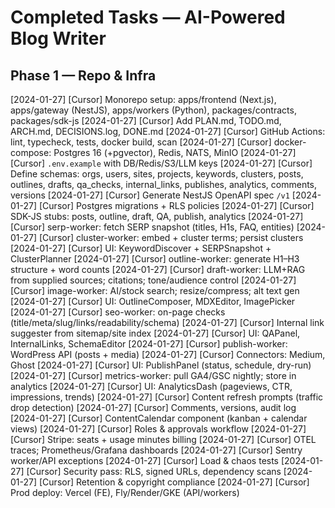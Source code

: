 # Completed Tasks — AI-Powered Blog Writer

## Phase 1 — Repo & Infra

[2024-01-27] [Cursor] Monorepo setup: apps/frontend (Next.js), apps/gateway (NestJS), apps/workers (Python), packages/contracts, packages/sdk-js
[2024-01-27] [Cursor] Add PLAN.md, TODO.md, ARCH.md, DECISIONS.log, DONE.md
[2024-01-27] [Cursor] GitHub Actions: lint, typecheck, tests, docker build, scan
[2024-01-27] [Cursor] docker-compose: Postgres 16 (+pgvector), Redis, NATS, MinIO
[2024-01-27] [Cursor] `.env.example` with DB/Redis/S3/LLM keys
[2024-01-27] [Cursor] Define schemas: orgs, users, sites, projects, keywords, clusters, posts, outlines, drafts, qa_checks, internal_links, publishes, analytics, comments, versions
[2024-01-27] [Cursor] Generate NestJS OpenAPI spec `/v1`
[2024-01-27] [Cursor] Postgres migrations + RLS policies
[2024-01-27] [Cursor] SDK-JS stubs: posts, outline, draft, QA, publish, analytics
[2024-01-27] [Cursor] serp-worker: fetch SERP snapshot (titles, H1s, FAQ, entities)
[2024-01-27] [Cursor] cluster-worker: embed + cluster terms; persist clusters
[2024-01-27] [Cursor] UI: KeywordDiscover + SERPSnapshot + ClusterPlanner
[2024-01-27] [Cursor] outline-worker: generate H1–H3 structure + word counts
[2024-01-27] [Cursor] draft-worker: LLM+RAG from supplied sources; citations; tone/audience control
[2024-01-27] [Cursor] image-worker: AI/stock search; resize/compress; alt text gen
[2024-01-27] [Cursor] UI: OutlineComposer, MDXEditor, ImagePicker
[2024-01-27] [Cursor] seo-worker: on-page checks (title/meta/slug/links/readability/schema)
[2024-01-27] [Cursor] Internal link suggester from sitemap/site index
[2024-01-27] [Cursor] UI: QAPanel, InternalLinks, SchemaEditor
[2024-01-27] [Cursor] publish-worker: WordPress API (posts + media)
[2024-01-27] [Cursor] Connectors: Medium, Ghost
[2024-01-27] [Cursor] UI: PublishPanel (status, schedule, dry-run)
[2024-01-27] [Cursor] metrics-worker: pull GA4/GSC nightly; store in analytics
[2024-01-27] [Cursor] UI: AnalyticsDash (pageviews, CTR, impressions, trends)
[2024-01-27] [Cursor] Content refresh prompts (traffic drop detection)
[2024-01-27] [Cursor] Comments, versions, audit log
[2024-01-27] [Cursor] ContentCalendar component (kanban + calendar views)
[2024-01-27] [Cursor] Roles & approvals workflow
[2024-01-27] [Cursor] Stripe: seats + usage minutes billing
[2024-01-27] [Cursor] OTEL traces; Prometheus/Grafana dashboards
[2024-01-27] [Cursor] Sentry worker/API exceptions
[2024-01-27] [Cursor] Load & chaos tests
[2024-01-27] [Cursor] Security pass: RLS, signed URLs, dependency scans
[2024-01-27] [Cursor] Retention & copyright compliance
[2024-01-27] [Cursor] Prod deploy: Vercel (FE), Fly/Render/GKE (API/workers)

